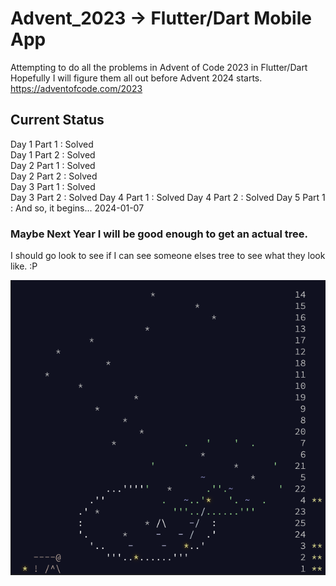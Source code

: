 # Advent_2023 -> Flutter/Dart Mobile App

Attempting to do all the problems in Advent of Code 2023 in Flutter/Dart
Hopefully I will figure them all out before Advent 2024 starts.
https://adventofcode.com/2023

## Current Status

Day 1 Part 1 : Solved  
Day 1 Part 2 : Solved  
Day 2 Part 1 : Solved  
Day 2 Part 2 : Solved  
Day 3 Part 1 : Solved  
Day 3 Part 2 : Solved 
Day 4 Part 1 : Solved
Day 4 Part 2 : Solved
Day 5 Part 1 : And so, it begins... 2024-01-07

### Maybe Next Year I will be good enough to get an actual tree.
I should go look to see if I can see someone elses tree to see what they look like. :P 

![oh not christmas tree](assets/2024-01-07_advent2023.png)
